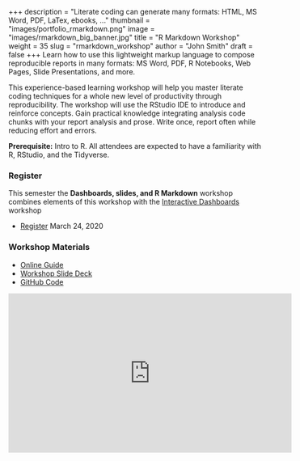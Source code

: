 +++
description = "Literate coding can generate many formats: HTML, MS Word, PDF, LaTex, ebooks, ..."
thumbnail = "images/portfolio_rmarkdown.png"
image = "images/rmarkdown_big_banner.jpg"
title = "R Markdown Workshop"
weight = 35
slug = "rmarkdown_workshop"
author = "John Smith"
draft = false
+++
Learn how to use this lightweight markup language to compose reproducible reports in many formats: MS Word, PDF, R Notebooks, Web Pages, Slide Presentations, and more.

This experience-based learning workshop will help you master literate coding techniques for a whole new level of productivity through reproducibility.  The workshop will use the RStudio IDE to introduce and reinforce concepts.  Gain practical knowledge integrating analysis code chunks with your report analysis and prose.  Write once, report often while reducing effort and errors.  

**Prerequisite:**  Intro to R.  All attendees are expected to have a familiarity with R, RStudio, and the Tidyverse. 

### Register

This semester the **Dashboards, slides, and R Markdown** workshop combines elements of this workshop with the [Interactive Dashboards](/portfolio/dashboard_workshop) workshop

- <a href="https://duke.libcal.com/event/6096020" class="button">Register</a> March 24, 2020 

<!-- a href="https://duke.libcal.com/event/4337315" class="button big">Register</a -->

### Workshop Materials


- [Online Guide](https://rmarkdown.library.duke.edu/)
- [Workshop Slide Deck](https://rfun.library.duke.edu/rmarkdown/slides/)
- [GitHub Code](https://github.com/libjohn/workshop-rmarkdown)

<iframe width="560" height="315" src="https://www.youtube.com/embed/VHJrWXHDWpc?rel=0" frameborder="0" allow="autoplay; encrypted-media" allowfullscreen></iframe>
